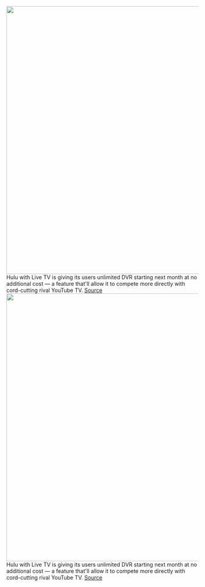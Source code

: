 <img src='https://cdn.vox-cdn.com/thumbor/NJ6qPvCM0sJ2fef6MY4l1ZUpxP0=/0x0:2040x1360/1200x800/filters:focal(857x517:1183x843)/cdn.vox-cdn.com/uploads/chorus_image/image/70609990/acastro_200320_1777_huluStock_0003.0.0.jpg' width='700px' /><br/>
Hulu with Live TV is giving its users unlimited DVR starting next month at no additional cost — a feature that'll allow it to compete more directly with cord-cutting rival YouTube TV.
<a href='https://www.theverge.com/2022/3/11/22973002/hulu-with-live-tv-unlimited-dvr-youtube'> Source <a/><img src='https://cdn.vox-cdn.com/thumbor/NJ6qPvCM0sJ2fef6MY4l1ZUpxP0=/0x0:2040x1360/1200x800/filters:focal(857x517:1183x843)/cdn.vox-cdn.com/uploads/chorus_image/image/70609990/acastro_200320_1777_huluStock_0003.0.0.jpg' width='700px' /><br/>
Hulu with Live TV is giving its users unlimited DVR starting next month at no additional cost — a feature that'll allow it to compete more directly with cord-cutting rival YouTube TV.
<a href='https://www.theverge.com/2022/3/11/22973002/hulu-with-live-tv-unlimited-dvr-youtube'> Source <a/>